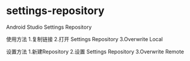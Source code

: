 # settings-repository
Android Studio Settings Repository



使用方法
1.复制链接
2.打开 Settings Repository
3.Overwrite Local

设置方法
1.新建Repository
2.设置 Settings Repository
3.Overwrite Remote
